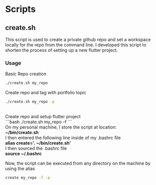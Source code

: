 # Scripts

## <b>create.sh</b>
This script is used to create a private github repo and set a workspace locally for the repo from the command line. I developed this script to shorten the process of setting up a new flutter project. 
### <b>Usage</b>
Basic Repo creation</b>
```bash
./create.sh my_repo
```
Create repo and tag with portfolio topic<br>
```bash
./create.sh my_repo -p
```
<br>
Create repo and setup flutter project<br>
```bash
./create.sh my_repo -f
```
<br>
On my personal machine, I store the script at location:<br>
<b>~/bin/create.sh</b><br>
I then entered the following line inside of my .bashrc file<br>
<b>alias create='. ~/bin/create.sh'</b><br>
I then sourced the .bashrc file<br>
<b>source ~/.bashrc</b><br>

Now, the script can be executed from any directory on the machine by using the alias
```bash
create my_repo -f -p
```
